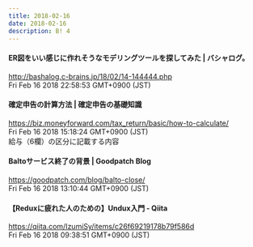 ```yaml
---
title: 2018-02-16
date: 2018-02-16
description: B! 4
---
```


#### ER図をいい感じに作れそうなモデリングツールを探してみた | バシャログ。
http://bashalog.c-brains.jp/18/02/14-144444.php<br>
Fri Feb 16 2018 22:58:53 GMT+0900 (JST)<br>


#### 確定申告の計算方法 | 確定申告の基礎知識
https://biz.moneyforward.com/tax_return/basic/how-to-calculate/<br>
Fri Feb 16 2018 15:18:24 GMT+0900 (JST)<br>
給与（6欄）の区分に記載する内容


#### Baltoサービス終了の背景 | Goodpatch Blog
https://goodpatch.com/blog/balto-close/<br>
Fri Feb 16 2018 13:10:44 GMT+0900 (JST)<br>


#### 【Reduxに疲れた人のための】Undux入門 - Qiita
https://qiita.com/IzumiSy/items/c26f69219178b79f586d<br>
Fri Feb 16 2018 09:38:51 GMT+0900 (JST)<br>


